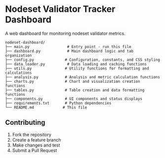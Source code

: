 # Nodeset Validator Tracker Dashboard

A web dashboard for monitoring nodeset validator metrics.

```
nodeset-dashboard/
├── main.py                 # Entry point - run this file
├── dashboard.py            # Main dashboard logic and tab organization
├── config.py              # Configuration, constants, and CSS styling
├── data_loader.py          # Data loading and caching functions
├── utils.py               # Utility functions for formatting and calculations
├── analysis.py            # Analysis and metric calculation functions
├── charts.py              # Chart and visualization creation functions
├── tables.py              # Table creation and data formatting functions
├── components.py          # UI components and status displays
├── requirements.txt       # Python dependencies
└── README.md             # This file
```


## Contributing

1. Fork the repository
2. Create a feature branch
3. Make changes and test
4. Submit a Pull Request

